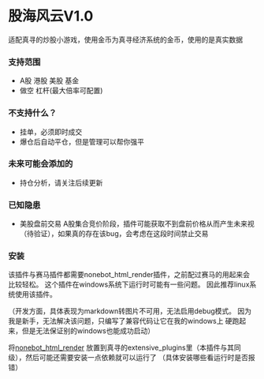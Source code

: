# 股海风云V1.0

适配真寻的炒股小游戏，使用金币为真寻经济系统的金币，使用的是真实数据

### 支持范围
* A股 港股 美股 基金
* 做空 杠杆(最大倍率可配置)

### 不支持什么？
* 挂单，必须即时成交
* 爆仓后自动平仓，但是管理可以帮你强平

### 未来可能会添加的
* 持仓分析，请关注后续更新

### 已知隐患
* 美股盘前交易 A股集合竞价阶段，插件可能获取不到盘前价格从而产生未来视（待验证），如果真的存在该bug，会考虑在这段时间禁止交易

### 安装
该插件与赛马插件都需要nonebot_html_render插件，之前配过赛马的用起来会比较轻松。
这个插件在windows系统下运行时可能有一些问题。
因此推荐linux系统使用该插件。

（开发方面，具体表现为markdown转图片不可用，无法启用debug模式。
因为我是新手，无法解决该问题，只编写了兼容代码让它在我的windows上
硬跑起来，但是无法保证别的windows也能成功启动）

将[nonebot_html_render](https://github.com/kexue-z/nonebot-plugin-htmlrender/tree/master/nonebot_plugin_htmlrender)
放置到真寻的extensive_plugins里（本插件与其同级），然后可能还需要安装一点依赖就可以运行了
（具体安装哪些看运行时是否报错）


